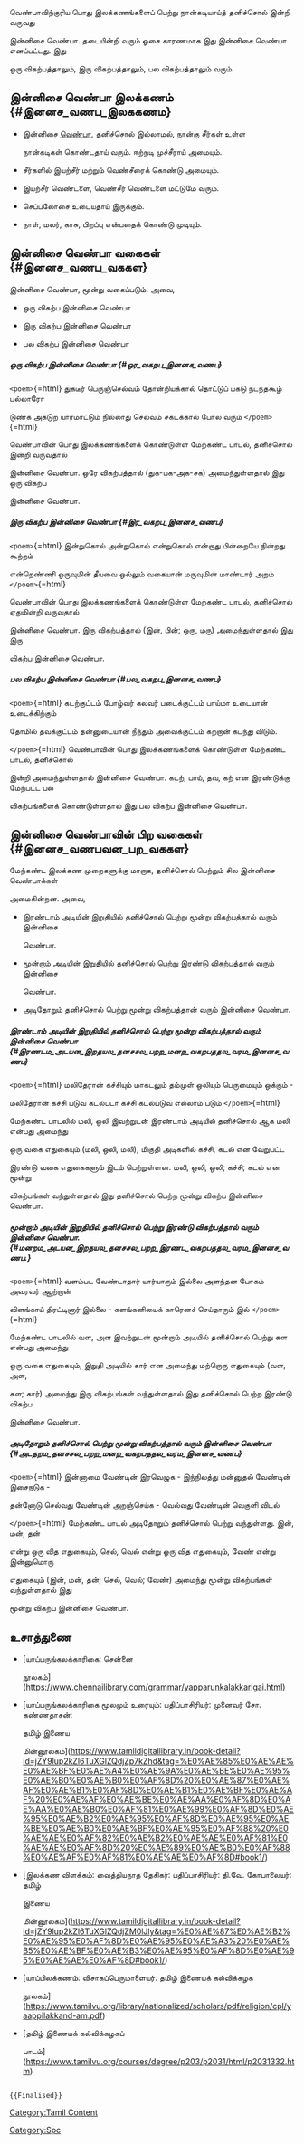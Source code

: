 வெண்பாவிற்குரிய பொது இலக்கணங்களைப் பெற்று நான்கடியாய்த் தனிச்சொல் இன்றி வருவது
இன்னிசை வெண்பா. தடையின்றி வரும் ஓசை காரணமாக இது இன்னிசை வெண்பா எனப்பட்டது. இது
ஒரு விகற்பத்தாலும், இரு விகற்பத்தாலும், பல விகற்பத்தாலும் வரும்.

## இன்னிசை வெண்பா இலக்கணம் {#இனனச_வணப_இலககணம}

-   இன்னிசை [வெண்பா](வெண்பா "wikilink"), தனிச்சொல் இல்லாமல், நான்கு சீர்கள் உள்ள
    நான்கடிகள் கொண்டதாய் வரும். ஈற்றடி முச்சீராய் அமையும்.
-   சீர்களில் இயற்சீர் மற்றும் வெண்சீரைக் கொண்டு அமையும்.
-   இயற்சீர் வெண்டளை, வெண்சீர் வெண்டளை மட்டுமே வரும்.
-   செப்பலோசை உடையதாய் இருக்கும்.
-   நாள், மலர், காசு, பிறப்பு என்பதைக் கொண்டு முடியும்.

## இன்னிசை வெண்பா வகைகள் {#இனனச_வணப_வககள}

இன்னிசை வெண்பா, மூன்று வகைப்படும். அவை,

-   ஒரு விகற்ப இன்னிசை வெண்பா
-   இரு விகற்ப இன்னிசை வெண்பா
-   பல விகற்ப இன்னிசை வெண்பா

##### ஒரு விகற்ப இன்னிசை வெண்பா {#ஒர_வகறப_இனனச_வணப}

`<poem>`{=html} துகடீர் பெருஞ்செல்வம் தோன்றியக்கால் தொட்டுப் பகடு நடந்தகூழ் பல்லாரோ
டுண்க அகடுற யார்மாட்டும் நில்லாது செல்வம் சகடக்கால் போல வரும் `</poem>`{=html}
வெண்பாவின் பொது இலக்கணங்களைக் கொண்டுள்ள மேற்கண்ட பாடல், தனிச்சொல் இன்றி வருவதால்
இன்னிசை வெண்பா. ஒரே விகற்பத்தால் (துக-பக-அக-சக) அமைந்துள்ளதால் இது ஒரு விகற்ப
இன்னிசை வெண்பா.

##### இரு விகற்ப இன்னிசை வெண்பா {#இர_வகறப_இனனச_வணப}

`<poem>`{=html} இன்றுகொல் அன்றுகொல் என்றுகொல் என்றாது பின்றையே நின்றது கூற்றம்
என்றெண்ணி ஒருவுமின் தீயவை ஒல்லும் வகையான் மருவுமின் மாண்டார் அறம் `</poem>`{=html}
வெண்பாவின் பொது இலக்கணங்களைக் கொண்டுள்ள மேற்கண்ட பாடல், தனிச்சொல் ஏதுமின்றி வருவதால்
இன்னிசை வெண்பா. இரு விகற்பத்தால் (இன், பின்; ஒரு, மரு) அமைந்துள்ளதால் இது இரு
விகற்ப இன்னிசை வெண்பா.

##### பல விகற்ப இன்னிசை வெண்பா {#பல_வகறப_இனனச_வணப}

`<poem>`{=html} கடற்குட்டம் போழ்வர் கலவர் படைக்குட்டம் பாய்மா உடையான் உடைக்கிற்கும்
தோமில் தவக்குட்டம் தன்னுடையான் நீந்தும் அவைக்குட்டம் கற்றான் கடந்து விடும்.
`</poem>`{=html} வெண்பாவின் பொது இலக்கணங்களைக் கொண்டுள்ள மேற்கண்ட பாடல், தனிச்சொல்
இன்றி அமைந்துள்ளதால் இன்னிசை வெண்பா. கடற், பாய், தவ, கற் என இரண்டுக்கு மேற்பட்ட பல
விகற்பங்களைக் கொண்டுள்ளதால் இது பல விகற்ப இன்னிசை வெண்பா.

## இன்னிசை வெண்பாவின் பிற வகைகள் {#இனனச_வணபவன_பற_வககள}

மேற்கண்ட இலக்கண முறைகளுக்கு மாறாக, தனிச்சொல் பெற்றும் சில இன்னிசை வெண்பாக்கள்
அமைகின்றன. அவை,

-   இரண்டாம் அடியின் இறுதியில் தனிச்சொல் பெற்று மூன்று விகற்பத்தால் வரும் இன்னிசை
    வெண்பா.
-   மூன்றாம் அடியின் இறுதியில் தனிச்சொல் பெற்று இரண்டு விகற்பத்தால் வரும் இன்னிசை
    வெண்பா.
-   அடிதோறும் தனிச்சொல் பெற்று மூன்று விகற்பத்தான் வரும் இன்னிசை வெண்பா.

##### இரண்டாம் அடியின் இறுதியில் தனிச்சொல் பெற்று மூன்று விகற்பத்தால் வரும் இன்னிசை வெண்பா {#இரணடம_அடயன_இறதயல_தனசசல_பறற_மனற_வகறபததல_வரம_இனனச_வணப}

`<poem>`{=html} மலிதேரான் கச்சியும் மாகடலும் தம்முள் ஒலியும் பெருமையும் ஒக்கும் -
மலிதேரான் கச்சி படுவ கடல்படா கச்சி கடல்படுவ எல்லாம் படும் `</poem>`{=html}
மேற்கண்ட பாடலில் மலி, ஒலி இவற்றுடன் இரண்டாம் அடியில் தனிச்சொல் ஆக மலி என்பது அமைந்து
ஒரு வகை எதுகையும் (மலி, ஒலி, மலி), மிகுதி அடிகளில் கச்சி, கடல் என வேறுபட்ட
இரண்டு வகை எதுகைகளும் இடம் பெற்றுள்ளன. மலி, ஒலி, ஒலி; கச்சி; கடல் என மூன்று
விகற்பங்கள் வந்துள்ளதால் இது தனிச்சொல் பெற்ற மூன்று விகற்ப இன்னிசை வெண்பா.

##### மூன்றாம் அடியின் இறுதியில் தனிச்சொல் பெற்று இரண்டு விகற்பத்தால் வரும் இன்னிசை வெண்பா. {#மனறம_அடயன_இறதயல_தனசசல_பறற_இரணட_வகறபததல_வரம_இனனச_வணப.}

`<poem>`{=html} வளம்பட வேண்டாதார் யார்யாரும் இல்லை அளந்தன போகம் அவரவர் ஆற்றான்
விளங்காய் திரட்டினார் இல்லை - களங்கனியைக் காரெனச் செய்தாரும் இல் `</poem>`{=html}
மேற்கண்ட பாடலில் வள, அள இவற்றுடன் மூன்றாம் அடியில் தனிச்சொல் பெற்று கள என்பது அமைந்து
ஒரு வகை எதுகையும், இறுதி அடியில் கார் என அமைந்து மற்றொரு எதுகையும் (வள, அள,
கள; கார்) அமைந்து இரு விகற்பங்கள் வந்துள்ளதால் இது தனிச்சொல் பெற்ற இரண்டு விகற்ப
இன்னிசை வெண்பா.

##### அடிதோறும் தனிச்சொல் பெற்று மூன்று விகற்பத்தால் வரும் இன்னிசை வெண்பா {#அடதறம_தனசசல_பறற_மனற_வகறபததல_வரம_இனனச_வணப}

`<poem>`{=html} இன்னாமை வேண்டின் இரவெழுக - இந்நிலத்து மன்னுதல் வேண்டின் இசைநடுக -
தன்னோடு செல்வது வேண்டின் அறஞ்செய்க - வெல்வது வேண்டின் வெகுளி விடல்
`</poem>`{=html} மேற்கண்ட பாடல் அடிதோறும் தனிச்சொல் பெற்று வந்துள்ளது. இன், மன், தன்
என்று ஒரு வித எதுகையும், செல், வெல் என்று ஒரு வித எதுகையும், வேண் என்று இன்னுமொரு
எதுகையும் (இன், மன், தன்; செல், வெல்; வேண்) அமைந்து மூன்று விகற்பங்கள் வந்துள்ளதால் இது
மூன்று விகற்ப இன்னிசை வெண்பா.

## உசாத்துணை

-   [யாப்பருங்கலக்காரிகை: சென்னை
    நூலகம்](https://www.chennailibrary.com/grammar/yapparunkalakkarigai.html)
-   [யாப்பருங்கலக்காரிகை மூலமும் உரையும்: பதிப்பாசிரியர்: முனைவர் சோ. கண்ணதாசன்:
    தமிழ் இணைய
    மின்னூலகம்](https://www.tamildigitallibrary.in/book-detail?id=jZY9lup2kZl6TuXGlZQdjZp7kZhd&tag=%E0%AE%85%E0%AE%AE%E0%AE%BF%E0%AE%A4%E0%AE%9A%E0%AE%BE%E0%AE%95%E0%AE%B0%E0%AE%B0%E0%AF%8D%20%E0%AE%87%E0%AE%AF%E0%AE%B1%E0%AF%8D%E0%AE%B1%E0%AE%BF%E0%AE%AF%20%E0%AE%AF%E0%AE%BE%E0%AE%AA%E0%AF%8D%E0%AE%AA%E0%AE%B0%E0%AF%81%E0%AE%99%E0%AF%8D%E0%AE%95%E0%AE%B2%E0%AE%95%E0%AF%8D%E0%AE%95%E0%AE%BE%E0%AE%B0%E0%AE%BF%E0%AE%95%E0%AF%88%20%E0%AE%AE%E0%AF%82%E0%AE%B2%E0%AE%AE%E0%AF%81%E0%AE%AE%E0%AF%8D%20%E0%AE%89%E0%AE%B0%E0%AF%88%E0%AE%AF%E0%AF%81%E0%AE%AE%E0%AF%8D#book1/)
-   [இலக்கண விளக்கம்: வைத்தியநாத தேசிகர்: பதிப்பாசிரியர்: தி.வே. கோபாலையர்: தமிழ்
    இணைய
    மின்னூலகம்](https://www.tamildigitallibrary.in/book-detail?id=jZY9lup2kZl6TuXGlZQdjZM0lJly&tag=%E0%AE%87%E0%AE%B2%E0%AE%95%E0%AF%8D%E0%AE%95%E0%AE%A3%20%E0%AE%B5%E0%AE%BF%E0%AE%B3%E0%AE%95%E0%AF%8D%E0%AE%95%E0%AE%AE%E0%AF%8D#book1/)
-   [யாப்பிலக்கணம்: விசாகப்பெருமாளையர்: தமிழ் இணையக் கல்விக்கழக
    நூலகம்](https://www.tamilvu.org/library/nationalized/scholars/pdf/religion/cpl/yaappilakkand-am.pdf)
-   [தமிழ் இணையக் கல்விக்கழகப்
    பாடம்](https://www.tamilvu.org/courses/degree/p203/p2031/html/p2031332.htm)

```{=mediawiki}
{{Finalised}}
```
[Category:Tamil Content](Category:Tamil_Content "wikilink")
[Category:Spc](Category:Spc "wikilink")

